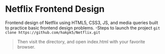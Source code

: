 # Netflix Frontend Design
Frontend design of Netflix using HTML5, CSS3, JS, and media queries built to practice basic frontend design problems.
-Steps to launch the project
```git clone https://github.com/hakpk5/Netflix.git```
> Then visit the directory, and open index.html with your favorite browser.
